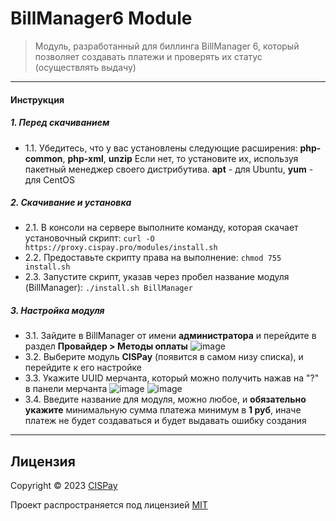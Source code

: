 # BillManager6 Module
> Модуль, разработанный для биллинга BillManager 6, который позволяет создавать платежи и проверять их статус (осуществлять выдачу)

---
#### Инструкция
##### 1. Перед скачиванием
- 1.1. Убедитесь, что у вас установлены следующие расширения: **php-common**, **php-xml**, **unzip**
Если нет, то установите их, используя пакетный менеджер своего дистрибутива. **apt** - для Ubuntu, **yum** - для CentOS
##### 2. Скачивание и установка
- 2.1. В консоли на сервере выполните команду, которая скачает установочный скрипт: ```curl -O https://proxy.cispay.pro/modules/install.sh```
- 2.2. Предоставьте скрипту права на выполнение: ```chmod 755 install.sh```
- 2.3. Запустите скрипт, указав через пробел название модуля (BillManager): ```./install.sh BillManager```
##### 3. Настройка модуля
- 3.1. Зайдите в BillManager от имени **администратора** и перейдите в раздел **Провайдер > Методы оплаты**
![image](https://github.com/CISPay/BillManager6Module/assets/102430482/666851de-3912-405a-a53d-fe2870f7993e)
- 3.2. Выберите модуль **CISPay** (появится в самом низу списка), и перейдите к его настройке
- 3.3. Укажите UUID мерчанта, который можно получить нажав на "?" в панели мерчанта
![image](https://github.com/CISPay/BillManager6Module/assets/102430482/ed39a026-aee6-4470-87fc-38999155fd97)
![image](https://github.com/CISPay/XenForoModule/assets/102430482/4c5f09cf-de1e-4c6b-842f-e0369764eaf0)
- 3.4. Введите название для модуля, можно любое, и **обязательно укажите** минимальную сумма платежа минимум в **1 руб**, иначе платеж не будет создаваться и будет выдавать ошибку создания

---

## Лицензия

Copyright © 2023 [CISPay](https://github.com/CISPay)

Проект распространяется под лицензией [MIT](license)
